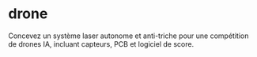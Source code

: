 # drone
Concevez un système laser autonome et anti-triche pour une compétition de drones IA, incluant capteurs, PCB et logiciel de score.
